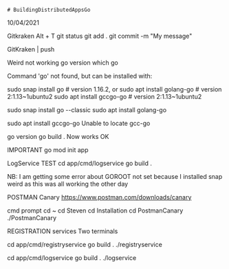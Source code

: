 	# BuildingDistributedAppsGo

10/04/2021

Gitkraken
Alt + T
git status
git add .
git commit -m "My message"

GitKraken | push


Weird not working
go version 
which go

Command 'go' not found, but can be installed with:

sudo snap install go         # version 1.16.2, or
sudo apt  install golang-go  # version 2:1.13~1ubuntu2
sudo apt  install gccgo-go   # version 2:1.13~1ubuntu2


sudo snap install go --classic
sudo apt  install golang-go  

sudo apt  install gccgo-go 
Unable to locate gcc-go


go version
go build .
Now works OK		


IMPORTANT
go mod init app


LogService TEST
cd app/cmd/logservice
go build .

NB:
I am getting some error about GOROOT not set because I installed snap
weird as this was all working the other day


POSTMAN Canary
https://www.postman.com/downloads/canary

cmd prompt
cd ~
cd Steven
cd Installation
cd PostmanCanary
./PostmanCanary



REGISTRATION services
Two terminals

cd app/cmd/registryservice
go build .
./registryservice

cd app/cmd/logservice
go build .
./logservice
